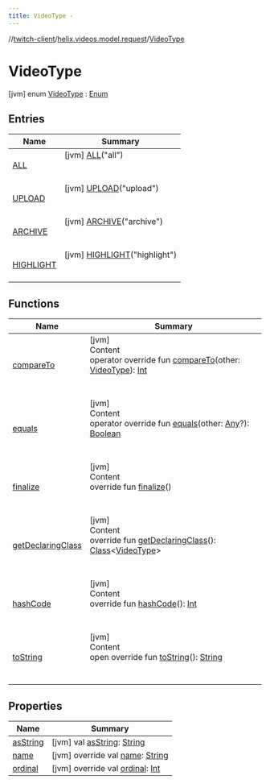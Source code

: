 ```yaml
---
title: VideoType -
---
```

//[twitch-client](../../index.md)/[helix.videos.model.request](../index.md)/[VideoType](index.md)



# VideoType  
 [jvm] enum [VideoType](index.md) : [Enum](https://kotlinlang.org/api/latest/jvm/stdlib/kotlin/-enum/index.html)   


## Entries  
  
|  Name|  Summary| 
|---|---|
| [ALL](-a-l-l/index.md)|  [jvm] [ALL](-a-l-l/index.md)("all")  <br>  <br>   <br>
| [UPLOAD](-u-p-l-o-a-d/index.md)|  [jvm] [UPLOAD](-u-p-l-o-a-d/index.md)("upload")  <br>  <br>   <br>
| [ARCHIVE](-a-r-c-h-i-v-e/index.md)|  [jvm] [ARCHIVE](-a-r-c-h-i-v-e/index.md)("archive")  <br>  <br>   <br>
| [HIGHLIGHT](-h-i-g-h-l-i-g-h-t/index.md)|  [jvm] [HIGHLIGHT](-h-i-g-h-l-i-g-h-t/index.md)("highlight")  <br>  <br>   <br>


## Functions  
  
|  Name|  Summary| 
|---|---|
| [compareTo](https://kotlinlang.org/api/latest/jvm/stdlib/kotlin/-enum/compare-to.html)| [jvm]  <br>Content  <br>operator override fun [compareTo](https://kotlinlang.org/api/latest/jvm/stdlib/kotlin/-enum/compare-to.html)(other: [VideoType](index.md)): [Int](https://kotlinlang.org/api/latest/jvm/stdlib/kotlin/-int/index.html)  <br><br><br>
| [equals](https://kotlinlang.org/api/latest/jvm/stdlib/kotlin/-enum/equals.html)| [jvm]  <br>Content  <br>operator override fun [equals](https://kotlinlang.org/api/latest/jvm/stdlib/kotlin/-enum/equals.html)(other: [Any](https://kotlinlang.org/api/latest/jvm/stdlib/kotlin/-any/index.html)?): [Boolean](https://kotlinlang.org/api/latest/jvm/stdlib/kotlin/-boolean/index.html)  <br><br><br>
| [finalize](https://kotlinlang.org/api/latest/jvm/stdlib/kotlin/-enum/finalize.html)| [jvm]  <br>Content  <br>override fun [finalize](https://kotlinlang.org/api/latest/jvm/stdlib/kotlin/-enum/finalize.html)()  <br><br><br>
| [getDeclaringClass](https://kotlinlang.org/api/latest/jvm/stdlib/kotlin/-enum/get-declaring-class.html)| [jvm]  <br>Content  <br>override fun [getDeclaringClass](https://kotlinlang.org/api/latest/jvm/stdlib/kotlin/-enum/get-declaring-class.html)(): [Class](https://docs.oracle.com/javase/8/docs/api/java/lang/Class.html)<[VideoType](index.md)>  <br><br><br>
| [hashCode](https://kotlinlang.org/api/latest/jvm/stdlib/kotlin/-enum/hash-code.html)| [jvm]  <br>Content  <br>override fun [hashCode](https://kotlinlang.org/api/latest/jvm/stdlib/kotlin/-enum/hash-code.html)(): [Int](https://kotlinlang.org/api/latest/jvm/stdlib/kotlin/-int/index.html)  <br><br><br>
| [toString](https://kotlinlang.org/api/latest/jvm/stdlib/kotlin/-enum/to-string.html)| [jvm]  <br>Content  <br>open override fun [toString](https://kotlinlang.org/api/latest/jvm/stdlib/kotlin/-enum/to-string.html)(): [String](https://kotlinlang.org/api/latest/jvm/stdlib/kotlin/-string/index.html)  <br><br><br>


## Properties  
  
|  Name|  Summary| 
|---|---|
| [asString](index.md#helix.videos.model.request/VideoType/asString/#/PointingToDeclaration/)|  [jvm] val [asString](index.md#helix.videos.model.request/VideoType/asString/#/PointingToDeclaration/): [String](https://kotlinlang.org/api/latest/jvm/stdlib/kotlin/-string/index.html)   <br>
| [name](index.md#helix.videos.model.request/VideoType/name/#/PointingToDeclaration/)|  [jvm] override val [name](index.md#helix.videos.model.request/VideoType/name/#/PointingToDeclaration/): [String](https://kotlinlang.org/api/latest/jvm/stdlib/kotlin/-string/index.html)   <br>
| [ordinal](index.md#helix.videos.model.request/VideoType/ordinal/#/PointingToDeclaration/)|  [jvm] override val [ordinal](index.md#helix.videos.model.request/VideoType/ordinal/#/PointingToDeclaration/): [Int](https://kotlinlang.org/api/latest/jvm/stdlib/kotlin/-int/index.html)   <br>

